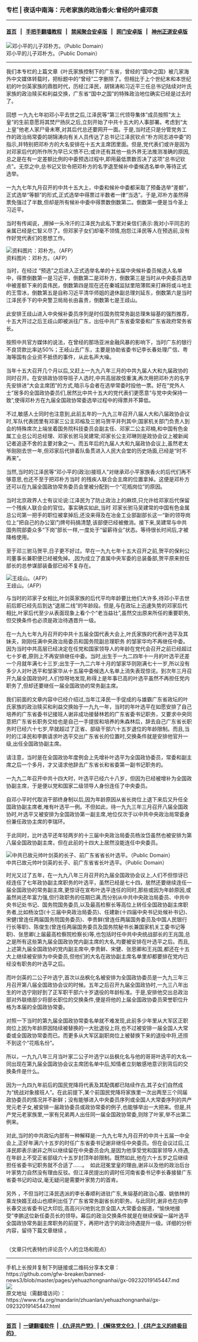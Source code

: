 ### 专栏 | 夜话中南海：元老家族的政治香火:曾经的叶盛邓衰
------------------------

#### [首页](https://github.com/gfw-breaker/banned-news3/blob/master/README.md) &nbsp;&nbsp;|&nbsp;&nbsp; [手把手翻墙教程](https://github.com/gfw-breaker/guides/wiki) &nbsp;&nbsp;|&nbsp;&nbsp; [禁闻聚合安卓版](https://github.com/gfw-breaker/bn-android) &nbsp;&nbsp;|&nbsp;&nbsp; [网门安卓版](https://github.com/oGate2/oGate) &nbsp;&nbsp;|&nbsp;&nbsp; [神州正道安卓版](https://github.com/SzzdOgate/update) 



<div id="headerimg">
 <img alt="邓小平的儿子邓朴方。（Public Domain）" src="https://www.rfa.org/mandarin/zhuanlan/yehuazhongnanhai/gx-05252018151837.html/9093673465b9.jpg/image" title="邓小平的儿子邓朴方。（Public Domain）"/>
 <div id="headerimgcontents">
  <div id="headerimgcaption">
   <span>
    邓小平的儿子邓朴方。（Public Domain）
   </span>
   <!-- zoomattribute -->
  </div>
  <!-- headerimgcaption -->
 </div>
 <!-- headerimagecontents -->
</div>

<hr/>
<div id="storytext">
 <div>
  <div class="slot_header">
  </div>
 </div>
 <p>
  我们本专栏的上篇文章《叶氏家族控制下的广东省，曾经的“国中之国》被几家海外中文媒体转载时，把标题中的“曾经”二字删除了。但相比于上个世纪末和本世纪初的叶剑英家族的鼎胜时代，历经江泽民，胡锦涛和习近平三任总书记陆续对叶氏家族的政治赎买和利益交换，广东省“国中之国”的特殊政治地位确实已经是过去时了。
  <br/>
  <br/>
  回想 一九九七年初邓小平去世之后,江泽民等“第三代领导集体”成员按照“太上皇”的生前意愿将其焚尸扬灰之后,立刻开始了中共十五大的人事部署。考虑到“太上皇”他老人家尸骨未寒,对其后代总还要网开一面。于是,当时还只是分管党务工作的政治局常委的胡锦涛向有关人员传达了总书记江泽民钦点“朴方同志进中委”的指示,并特别把邓朴方的大名安排在十五大主席团里面。但是,党代表们或许是因为对邓家后代的所作所为早已义愤不已;或许还有其他一些外界无法推测准确的原因,总之是在有一定差额比例的中委预选过程中,即用最低票数否决了这项“总书记钦点”。无奈之中,总书记又钦令把邓朴方的名字退至候补中委候选名单中,等待正式选举。
  <br/>
  <br/>
  一九九七年九月召开的中共十五大上，中委和候补中委都采取了预备选举“差额”，正式选举“等额”的形式,正式选举中得票过半数者一律“当选”。于是,邓朴方虽然得票免强过了半数,但却是所有候补中委中得票数倒数第二。倒数第一便是当今圣上习近平。
  <br/>
  <br/>
  当时有传闻说，,擦掉一头冷汗的江泽民为此私下里对亲信们表示:我对小平同志的亲属已经是仁智义尽了。但邓家子女们却毫不领情,抱怨江泽民等人在预选前,没有作好党代表们的思想工作。
 </p>
 <p>
  <div class="image-inline captioned" style="width:992px;">
   <div style="width:992px;">
    <img alt="资料图片：邓朴方。（AFP）" src="https://www.rfa.org/mandarin/zhuanlan/yehuazhongnanhai/gx-10262018145350.html/AFP-ee04aee959be7e0af9feef80_w.jpg" title="资料图片：邓朴方。（AFP）"/>
   </div>
   <div class="image-caption">
    <span style="width:992px;">
     资料图片：邓朴方。（AFP）
    </span>
    <span class="copyright">
    </span>
   </div>
  </div>
 </p>
 <p>
  当时，在经过 “预选”之后进入正式选举名单的十五届中央候补委员候选人名单中，得票倒数第一是习近平，倒数第二是邓朴方，倒数第三是当时从中央委员选举中被差额下来的袁伟民，倒数第四是现在还在秦城监狱里陪薄熙来打麻将或斗地主的王雪冰，倒数第五是自称习近平清华师姐的退休副总理刘延东，倒数第六是当时江泽民手下的中央警卫局局长由喜贵，倒数第七是王歧山。
  <br/>
  <br/>
  此安排王歧山进入中央候补委员序列是时任国务院常务副总理朱镕基的强烈推荐，十五大开过之后王歧山即被派往广东，出任中共广东省委常委和广东省政府常务省长。
  <br/>
  <br/>
  按照中共官方媒体的说法，在曾经的那场亚洲金融风暴的影响下，当时广东的银行不良贷款比率达50%；王岐山去广东，主要是协助省委书记李长春处理广信、粤海等国有企业资不抵债的事件，从此名声大噪。
  <br/>
  <br/>
  当年十五大召开几个月以后,又赶上一九九八年三月的中共九届人大和九届政协的同时召开。在安排政协领导班子人选时,中共高层故伎重演,再次用把邓朴方的名字先安排进“大会主席团”的方式,暗示与会者在选举常委时投他一票。好在“党外人士”居多的全国政协委员们,居然比中共十五大的党代表们更愿意“与党中央保持一致”,使得邓朴方在九届全国政协常委选举过程中的得票并不算低。
  <br/>
  <br/>
  不过,敏感人士同时也注意到,此前五年的一九九三年召开八届人大和八届政协会议时,军队代表团里有邓家三公主邓榕及三驸马贺平并列其中;国家机关部门负责人到会的特殊席次上端坐着国务院科技委员会副主任、邓家二公主邓楠,和中国有色金属工业总公司总经理、邓家长驸马吴建常;邓家长公主邓琳则是政协会议上被新闻记者追逐不舍的主要对象之一。而五年后的九届人大和九届政协会议上,虽然老太爷刚刚去世一年,但邓家后代排着队鱼贯进入人民大会堂的历史场面,已经是“时不再来”。
  <br/>
  <br/>
  当然,当时的江泽民等“邓小平的(政治)接班人”对继承邓小平家族香火的后代们再不够意思,也还不至于把邓朴方当时 的残疾人联合会主席的位置拿掉。这便是邓朴方还可以在九届全国政协常务委员会里被分配到一个“花瓶岗位”的原因。
  <br/>
  <br/>
  当时北京政界人士有议论说:江泽民为了防止政治上的麻烦,只允许给邓家后代保留一个残疾人联合会的官位。事实确实如此,当时 邓家长驸马吴建常的中国有色金属总公司第一把手的职位被拿掉后,还没来得及在冶金工业部副部长这一“新的领导岗位上”把自己的办公室门牌号码搞清楚,该部便已经被撤消。接下来,吴建常与中共国务院部委众多“下岗”部长一样,一度处于“留薪待业”状态。等待很长时间后,才被降格使用。
  <br/>
  <br/>
  至于邓三驸马贺平,日子更不好过。早在一九九七年十五大召开之前,贺平的保利公司董事长兼职便已经被免掉。,因为成立了直属中央军委的总装备部,贺平原来担任部长的总参谋部装备部已经不复存在。
 </p>
 <p>
  <div class="image-inline captioned" style="width:622px;">
   <div style="width:622px;">
    <img alt="王歧山。（AFP）" src="https://www.rfa.org/mandarin/zhuanlan/yehuazhongnanhai/gx-11232016143709.html/wangqishan-afp.jpeg" title="王歧山。（AFP）"/>
   </div>
   <div class="image-caption">
    <span style="width:622px;">
     王歧山。（AFP）
    </span>
    <span class="copyright">
    </span>
   </div>
  </div>
 </p>
 <p>
  与当时的邓家子女相比,叶剑英家族的后代平均年龄要比他们大许多,待邓小平去世前后即已经先后到达“退居二线”的年龄段。但是,与在政坛上迅速失势的邓家后代相比,叶家后代至少从表面现象上看个个“老当益壮”,虽然交出原来所任的重要职务,但交换条件也必须是政治待遇晋升一级。
  <br/>
  <br/>
  在一九九七年九月召开的中共十五届全国代表大会上,叶氏家族的代表叶选平及其妹夫，刚刚任满中央政治局委员和国务院副总理职务 的邹家华均不再继任中委。因为当时中共高层已经决定在任党和国家领导人的年龄在党代会召开之前已经超过七十岁者,原则上不再安排继任中委。当时,出生于一九二四年十一月的叶选平还差一个月就年满七十三岁;出生于一九二六年十月的邹家华则刚满七十一岁,所以没有多少人对叶选平和邹家华从十五届中委候选人名单上消失表现惊诧。到次年三月召开九届全国政协时,人们惊呀地发现,称得上是年事已高的叶选平虽然不再担任党内职务了,但却还要继任一届全国政协的常务副主席。
  <br/>
  <br/>
  我们前面的文章内容中已经介绍过,当年江泽民一手促成的与雄霸广东省政坛的叶氏家族的政治赎买和利益交换始于一九九一年，当时的年叶选平在如愿安排了自己培养的广东省委书记接班人谢非成功接替林若的广东省委书记职务，又要求中央同意把广东省长职务交给也是自己一手提拔和培养的朱森林后，辞去自己广东省长职务时已经六十七岁,早就超过了正省、部级干部六十五岁退位的年龄限制。而且,当时的江泽民和李鹏请求叶选平交出广东省长的位置时,交换条件就是安排他官升一级,出任全国政协副主席。
  <br/>
  <br/>
  请注意，当时是在全国政协年度例会上先增补叶选平为全国政协委员，常委和副主席之后一个多月，才又请求他辞去广东省长和省委第一副书记职务的。
  <br/>
  <br/>
  一九九二年召开中共十四大时，叶选平已经六十八岁，但因为已经被增补为全国政协副主席，于是便以党和国家二级领导人身份连任了中央委员。
  <br/>
  <br/>
  自邓小平时代取消干部终身制以后,因为年龄原因从省长岗位上退下来后又升任全国政协副主席者,唯有叶选平一例。不但如此，待一九九三年三月召开八届全国政协时,叶选平又被安排为全国政协第一副主席,地位仅次于以中共中央政治局常委身份兼任政协主席的李瑞环。
  <br/>
  <br/>
  于此同时，比叶选平还年轻两岁的十三届中央政治局委员杨汝岱虽然也被安排为第八届全国政协副主席，但在此前的十四大上居然没能连任中央委员。
 </p>
 <p>
  <div class="image-inline captioned" style="width:668px;">
   <div style="width:668px;">
    <img alt="中共已故元帅叶剑英的长子、前广东省省长叶选平。（Public Domain）" src="https://www.rfa.org/mandarin/zhuanlan/yehuazhongnanhai/gx-09182019153059.html/20190917194311285.jpg" title="中共已故元帅叶剑英的长子、前广东省省长叶选平。（Public Domain）"/>
   </div>
   <div class="image-caption">
    <span style="width:668px;">
     中共已故元帅叶剑英的长子、前广东省省长叶选平。（Public Domain）
    </span>
    <span class="copyright">
    </span>
   </div>
  </div>
 </p>
 <p>
  时光又过了五年，在一九九八年三月召开的九届全国政协会议上,人们不但惊讶已经连任了七年政协副主席职务的叶选平，虽然已经是七十四，居然还要继续连任一届全国政协的常务副主席,更惊讶在宣布叶选平连任的同时,那些或因为年龄原因,或虽然尚还年富力强,但行政职务的任期已满,而分别从中共中央政治局委员、中共中央书记处书记、国务院国务委员,以及最高检察长等高位上转任全国政协副主席职务者,比如杨汝岱(十三届中央政治局委员)、任建新(十四届中央书记处候补书记)、宋健(曾连任两届国务院国务委员)、李贵鲜(曾连任两届国务委员及中国人民银行行长等职)、陈俊生(曾连任两届国务委员及国务院秘书长兼国家机关工委书记等职)、张思卿(上届最高检察院检察长)等,也包括时任中共中央统战部长的王兆国,总之是所有这些第九届全国政协党内副主席的大名,均要被安排在叶选平之后。而且,上述第九届全国政协的党内副主席中,李贵鲜、宋健、张思卿和王兆国,都还在十五大上继续被安排为中央委员,但他们的大名在政协副主席名单里却都要排在党内已经没有职务的叶选平之后。
  <br/>
  <br/>
  而叶剑英的二公子叶选宁,首次以岳枫化名被安排为全国政协委员是一九九三年三月召开第八届全国政协会议的时候。五年之后召开九届全国政协时,一九三八年出生的叶选宁刚好到了正军职干部六十岁退役的年龄标准。于是,安排他交出总政治部对外联络部少将部长职位的交换条件,便是将他的上届全国政协委员荣誉职位升格为本届的全国政协常委。
  <br/>
  <br/>
  对照一下当时的第九届全国政协常委名单就不难发现,此前多少年里从大军区正职岗位上因为年龄原因陆续被替换的一大批退役上将,也不过被安排一届全国人大常委或全国政协常委而已。而更多从大军区副职岗位上被替换下来的退役中将,还捞不到这个“花瓶名份”。
  <br/>
  <br/>
  所以，一九九八年三月当叶家二公子叶选宁以岳枫化名与他的哥哥叶选平的大名一同出现在第九届全国政协会议主席团名单中后,知情者立刻敏感地意识到背后的交换条件是什么。
  <br/>
  <br/>
  因为一九四九年前后的国民党降将代表及其配偶都已陆续作古,其子女们自然成为“统战对象接班人”。在此前提下,某个前国民党降将家族里一次出两至三个同届政协委员的情况并不新鲜；没有能够进入中央委员序列或全国人大常委序列的共产党元老子女,被安排一届政协委员或政协常委的例子,也能够举出一大把来。但是,共产党元老家族里,一家有兄弟两人出任同一届全国政协常委,则除了叶家,举不出第二例来。
  <br/>
  <br/>
  对此,当时的中共政坛内部有一种解释是:一九九七年九月召开的中共十五届一中全会上,正好年满六十五岁的时任广东省委书记谢非继任中央委员。但在会议过后,江泽民即表示谢非之所以继续留在中央委员会内,是因为他享受党和国家领导人待遇,在年龄上不受正省部级六十五岁封顶年龄限制。既然如此,他在六十五岁之后继续担任省委书记职务就不合适了……。  如此冠冕堂皇的理由,谢非以及他的政治后台叶家势力自然没有理由反驳。但江泽民提出的调时任河南省委书记李长春接替广东省委书记的动议,毫无疑问是需要叶家势力的首肯。
  <br/>
  <br/>
  另外 ，不但当时江泽民选派的李长春顺利进驻广东,朱镕基的政治心腹、姚依林的乘龙快婿王歧山也顺利出任了广东省常务副省长的职务。与此同时,谢非也在向李长春交出省委书记大印后,高高兴兴地到北京全国人大常委会报道，“愉快地接受”李鹏这位新任委员长的领导。幕后的政治交换条件就是在继续保留一届叶选平全国政协常务副主席职务的前提下，再把叶选宁的政治待遇提升一级。详细的分析内容，留待下篇文章继续 。
  <br/>
  <br/>
 </p>
 <p>
  （文章只代表特约评论员个人的立场和观点）
 </p>
</div>

<hr/>
手机上长按并复制下列链接或二维码分享本文章：<br/>
https://github.com/gfw-breaker/banned-news3/blob/master/pages/yehuazhongnanhai/gx-09232019145447.md <br/>
<a href='https://github.com/gfw-breaker/banned-news3/blob/master/pages/yehuazhongnanhai/gx-09232019145447.md'><img src='https://github.com/gfw-breaker/banned-news3/blob/master/pages/yehuazhongnanhai/gx-09232019145447.md.png'/></a> <br/>
原文地址（需翻墙访问）：https://www.rfa.org/mandarin/zhuanlan/yehuazhongnanhai/gx-09232019145447.html


------------------------
#### [首页](https://github.com/gfw-breaker/banned-news3/blob/master/README.md) &nbsp;|&nbsp; [一键翻墙软件](https://github.com/gfw-breaker/nogfw/blob/master/README.md) &nbsp;| [《九评共产党》](https://github.com/gfw-breaker/9ping.md/blob/master/README.md#九评之一评共产党是什么) | [《解体党文化》](https://github.com/gfw-breaker/jtdwh.md/blob/master/README.md) | [《共产主义的终极目的》](https://github.com/gfw-breaker/gczydzjmd.md/blob/master/README.md)


<img src='http://gfw-breaker.win/banned-news3/pages/yehuazhongnanhai/gx-09232019145447.md' width='0px' height='0px'/>